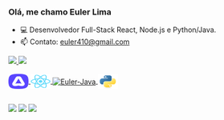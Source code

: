### Olá, me chamo Euler Lima
- 💻 Desenvolvedor Full-Stack React, Node.js e Python/Java.
- 📫 Contato: euler410@gmail.com
<div>
  <a href="https://www.linkedin.com/in/euler-lima-794235158/">
  <img height="180em" src="https://github-readme-stats.vercel.app/api?username=ioleggere&show_icons=true&theme=dark&include_all_commits=true&count_private=false"/>
  <img height="180em" src="https://github-readme-stats.vercel.app/api/top-langs/?username=ioleggere&layout=compact&langs_count=7&theme=dark"/>
</div>
  
<div style="display: inline_block"><br>
  <img align="center" alt="Euler-ad" height="30" width="40" src="https://github.com/devicons/devicon/blob/master/icons/adonisjs/adonisjs-original.svg">
  <img align="center" alt="Euler-React" height="30" width="40" src="https://raw.githubusercontent.com/devicons/devicon/master/icons/react/react-original.svg">
  <img align="center" alt="Euler-Java" height="30" width-"40" src="https://cdn.jsdelivr.net/gh/devicons/devicon/icons/java/java-original-wordmark.svg">
  <img align="center" alt="Euler-ad" height="30" width="40" src="https://github.com/devicons/devicon/blob/master/icons/python/python-original.svg">
</div>
  
 ##
  
<div> 
  <a href="https://instagram.com/ioleggere" target="_blank"><img src="https://img.shields.io/badge/-Instagram-%23E4405F?style=for-the-badge&logo=instagram&logoColor=white" target="_blank"></a>
  <a href = "mailto:euler410@gmail.com"><img src="https://img.shields.io/badge/-Gmail-%23333?style=for-the-badge&logo=gmail&logoColor=white" target="_blank"></a>
  <a href="https://www.linkedin.com/in/euler-lima-794235158/" target="_blank"><img src="https://img.shields.io/badge/-LinkedIn-%230077B5?style=for-the-badge&logo=linkedin&logoColor=white" target="_blank"></a> 
